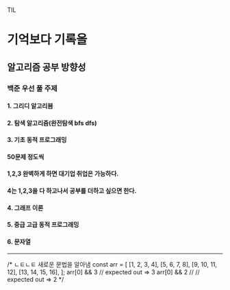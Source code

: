 
TIL

<h1>기억보다 기록을</h1>

<h2>알고리즘 공부 방향성</h2>

<h3>백준 우선 풀 주제</h3>
<h4>1. 그리디 알고리븜</h4>
<h4>2. 탐색 알고리즘(완전탐색 bfs dfs)</h4>
<h4>3. 기초 동적 프로그래밍</h4>
<h4>50문제 정도씩</h4>
<h4>1,2,3 완벽하게 하면 대기업 취업은 가능하다.</h4>
<h4>4는 1,2,3을 다 하고나서 공부를 더하고 싶으면 한다.</h4>
<h4>4. 그래프 이론</h4>
<h4>5. 중급 고급 동적 프로그래밍</h4>
<h4>6. 문자열</h4>

<hr>
/*
ㄴㅌㄴㅌ
    새로운 문법을 알아냄
    const arr = [
      [1, 2, 3, 4],
      [5, 6, 7, 8],
      [9, 10, 11, 12],
      [13, 14, 15, 16],
    ];
    arr[0] && 3 // expected out => 3
    arr[0] && 2 // // expected out => 2
*/
